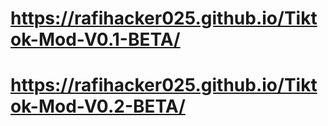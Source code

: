 # https://rafihacker025.github.io/Tiktok-Mod-V0.1-BETA/
# https://rafihacker025.github.io/Tiktok-Mod-V0.2-BETA/
